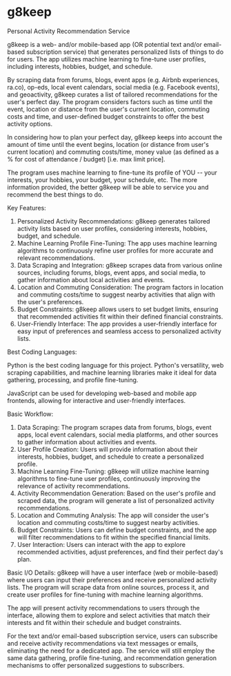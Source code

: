 # g8keep 
Personal Activity Recommendation Service

g8keep is a web- and/or mobile-based app (OR potential text and/or email-based subscription service) that generates personalized lists of things to do for users. The app utilizes machine learning to fine-tune user profiles, including interests, hobbies, budget, and schedule. 

By scraping data from forums, blogs, event apps (e.g. Airbnb experiences, ra.co), op-eds, local event calendars, social media (e.g. Facebook events), and geoactivity, g8keep curates a list of tailored recommendations for the user's perfect day. The program considers factors such as time until the event, location or distance from the user's current location, commuting costs and time, and user-defined budget constraints to offer the best activity options.

In considering how to plan your perfect day, g8keep keeps into account the amount of time until the event begins, location (or distance from user's current location) and commuting costs/time, money value (as defined as a % for cost of attendance / budget) [i.e. max limit price]. 

The program uses machine learning to fine-tune its profile of YOU -- your interests, your hobbies, your budget, your schedule, etc. 
The more information provided, the better g8keep will be able to service you and recommend the best things to do. 


Key Features:
1. Personalized Activity Recommendations: g8keep generates tailored activity lists based on user profiles, considering interests, hobbies, budget, and schedule.
2. Machine Learning Profile Fine-Tuning: The app uses machine learning algorithms to continuously refine user profiles for more accurate and relevant recommendations.
3. Data Scraping and Integration: g8keep scrapes data from various online sources, including forums, blogs, event apps, and social media, to gather information about local activities and events.
4. Location and Commuting Consideration: The program factors in location and commuting costs/time to suggest nearby activities that align with the user's preferences.
5. Budget Constraints: g8keep allows users to set budget limits, ensuring that recommended activities fit within their defined financial constraints.
6. User-Friendly Interface: The app provides a user-friendly interface for easy input of preferences and seamless access to personalized activity lists.


Best Coding Languages:

Python is the best coding language for this project. Python's versatility, web scraping capabilities, and machine learning libraries make it ideal for data gathering, processing, and profile fine-tuning.

JavaScript can be used for developing web-based and mobile app frontends, allowing for interactive and user-friendly interfaces.


Basic Workflow:
1. Data Scraping: The program scrapes data from forums, blogs, event apps, local event calendars, social media platforms, and other sources to gather information about activities and events.
2. User Profile Creation: Users will provide information about their interests, hobbies, budget, and schedule to create a personalized profile.
3. Machine Learning Fine-Tuning: g8keep will utilize machine learning algorithms to fine-tune user profiles, continuously improving the relevance of activity recommendations.
4. Activity Recommendation Generation: Based on the user's profile and scraped data, the program will generate a list of personalized activity recommendations.
5. Location and Commuting Analysis: The app will consider the user's location and commuting costs/time to suggest nearby activities.
6. Budget Constraints: Users can define budget constraints, and the app will filter recommendations to fit within the specified financial limits.
7. User Interaction: Users can interact with the app to explore recommended activities, adjust preferences, and find their perfect day's plan.


Basic I/O Details:
g8keep will have a user interface (web or mobile-based) where users can input their preferences and receive personalized activity lists. The program will scrape data from online sources, process it, and create user profiles for fine-tuning with machine learning algorithms.

The app will present activity recommendations to users through the interface, allowing them to explore and select activities that match their interests and fit within their schedule and budget constraints.


For the text and/or email-based subscription service, users can subscribe and receive activity recommendations via text messages or emails, eliminating the need for a dedicated app. The service will still employ the same data gathering, profile fine-tuning, and recommendation generation mechanisms to offer personalized suggestions to subscribers.
